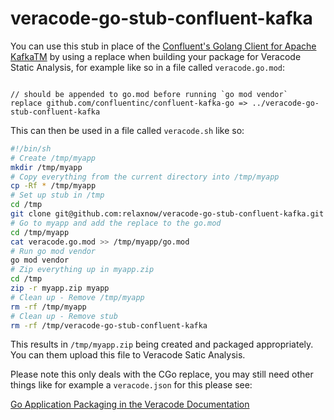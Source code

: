 # veracode-go-stub-confluent-kafka

You can use this stub in place of the [Confluent's Golang Client for Apache KafkaTM](https://github.com/confluentinc/confluent-kafka-go) by using a replace when building your package for Veracode Static Analysis, for example like so in a file called `veracode.go.mod`:

```

// should be appended to go.mod before running `go mod vendor`
replace github.com/confluentinc/confluent-kafka-go => ../veracode-go-stub-confluent-kafka
```

This can then be used in a file called `veracode.sh` like so:

```bash
#!/bin/sh
# Create /tmp/myapp
mkdir /tmp/myapp
# Copy everything from the current directory into /tmp/myapp
cp -Rf * /tmp/myapp
# Set up stub in /tmp
cd /tmp
git clone git@github.com:relaxnow/veracode-go-stub-confluent-kafka.git
# Go to myapp and add the replace to the go.mod
cd /tmp/myapp
cat veracode.go.mod >> /tmp/myapp/go.mod
# Run go mod vendor
go mod vendor
# Zip everything up in myapp.zip
cd /tmp
zip -r myapp.zip myapp
# Clean up - Remove /tmp/myapp
rm -rf /tmp/myapp
# Clean up - Remove stub
rm -rf /tmp/veracode-go-stub-confluent-kafka
```

This results in `/tmp/myapp.zip` being created and packaged appropriately. You can them upload this file to Veracode Satic Analysis.

Please note this only deals with the CGo replace, you may still need other things like for example a `veracode.json` for this please see: 

[Go Application Packaging in the Veracode Documentation](https://docs.veracode.com/r/compilation_go)
